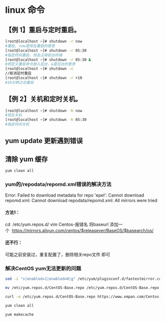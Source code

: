 # linux 命令

## 【例 1】重启与定时重启。

```bash
[root@localhost ~]# shutdown -r now
#重启, now是现在重启的意思
[root@localhost ~]# shutdown -r 05:30
#指定时间重启，但会占用前台终端
[root@localhost ~]# shutdown -r 05:30 &
#把定义重启命令放入后台，&是后台的意思
[root@localhost ~]# shutdown -c
//取消定时重启
[root@localhost ~]# shutdown -r +10
#10分钟之后重启
```

## 【例 2】关机和定时关机。

```bash
[root@localhost ~]# shutdown -h now
#现在关机
[root@localhost ~]# shutdown -h 05:30
#指定时间关机
```

## yum update 更新遇到错误

## 清除 yum 缓存

```bash
yum clean all
```
### yum的/repodata/repomd.xml错误的解决方法
Error: Failed to download metadata for repo 'epel': Cannot download repomd.xml: Cannot download repodata/repomd.xml: All mirrors were tried
#### 方法1：
cd  /etc/yum.repos.d/
vim Centos-报错名
将baseurl 添加一个  https://mirrors.aliyun.com/centos/$releasever/BaseOS/$basearch/os/
#### 还不行：
可能之前安装过，重复配置了，删除相关repo文件 即可


### 解决CentOS yum无法更新的问题
```bash
sed -i "s|enabled=1|enabled=0|g" /etc/yum/pluginconf.d/fastestmirror.conf

mv /etc/yum.repos.d/CentOS-Base.repo /etc/yum.repos.d/CentOS-Base.repo.backup

curl -o /etc/yum.repos.d/CentOS-Base.repo https://www.xmpan.com/Centos-6-Vault-Aliyun.repo

yum clean all

yum makecache

```